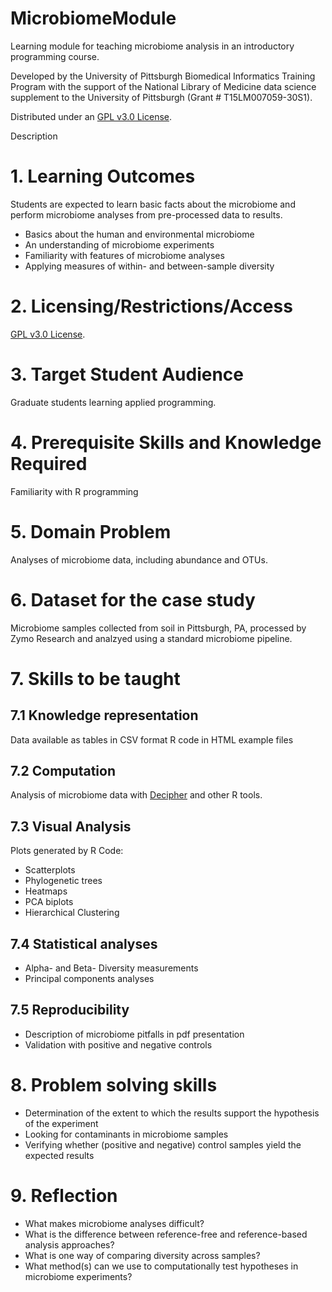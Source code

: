 # MicrobiomeModule
Learning module for teaching microbiome analysis in an introductory programming course. 

Developed by the University of Pittsburgh Biomedical Informatics Training Program with the support of the National Library of Medicine data science supplement to the University of Pittsburgh (Grant # T15LM007059-30S1).

Distributed under an [GPL v3.0 License](https://www.gnu.org/licenses/agpl-3.0.en.html).

Description

# 1. Learning Outcomes

Students are expected to learn basic facts about the microbiome and perform microbiome analyses from pre-processed data to results.

- Basics about the human and environmental microbiome
- An understanding of microbiome experiments
- Familiarity with features of microbiome analyses
- Applying measures of within- and between-sample diversity


# 2. Licensing/Restrictions/Access

[GPL v3.0 License](https://www.gnu.org/licenses/agpl-3.0.en.html).

# 3. Target Student Audience 

Graduate students learning applied programming.

# 4. Prerequisite Skills and Knowledge Required

Familiarity with R programming

# 5. Domain Problem

Analyses of microbiome data, including abundance and OTUs.

# 6. Dataset for the case study

Microbiome samples collected from soil in Pittsburgh, PA,  processed by Zymo Research and analzyed using a standard microbiome pipeline.

# 7. Skills to be taught

## 7.1 Knowledge representation

Data available as tables in CSV format
R code in HTML example files

## 7.2 Computation

Analysis of microbiome data with [Decipher](http://www2.decipher.codes) and other R tools.

## 7.3 Visual Analysis

Plots generated by R Code:
- Scatterplots
- Phylogenetic trees
- Heatmaps
- PCA biplots
- Hierarchical Clustering

## 7.4 Statistical analyses

- Alpha- and Beta- Diversity measurements
- Principal components analyses

## 7.5 Reproducibility 

- Description of microbiome pitfalls in pdf presentation
- Validation with positive and negative controls

# 8. Problem solving skills

- Determination of the extent to which the results support the hypothesis of the experiment
- Looking for contaminants in microbiome samples
- Verifying whether (positive and negative) control samples yield the expected results

# 9. Reflection 

- What makes microbiome analyses difficult?
- What is the difference between reference-free and reference-based analysis approaches?
- What is one way of comparing diversity across samples?
- What method(s) can we use to computationally test hypotheses in microbiome experiments?






